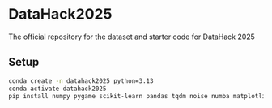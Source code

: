 # DataHack2025
The official repository for the dataset and starter code for DataHack 2025

## Setup

``` bash
conda create -n datahack2025 python=3.13
conda activate datahack2025
pip install numpy pygame scikit-learn pandas tqdm noise numba matplotlib
```
